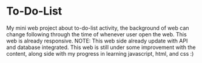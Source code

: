 # To-Do-List
My mini web project about to-do-list activity, the background of web can change following through the time of whenever user open the web. This web is already responsive.
NOTE:
This web side already update with API and database integrated.
This web is still under some improvement with the content, along side with my progress in learning javascript, html, and css :)

